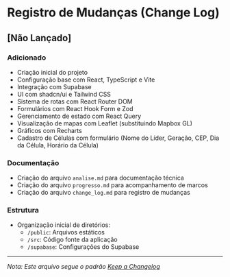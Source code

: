 # Registro de Mudanças (Change Log)

## [Não Lançado]

### Adicionado
- Criação inicial do projeto
- Configuração base com React, TypeScript e Vite
- Integração com Supabase
- UI com shadcn/ui e Tailwind CSS
- Sistema de rotas com React Router DOM
- Formulários com React Hook Form e Zod
- Gerenciamento de estado com React Query
- Visualização de mapas com Leaflet (substituindo Mapbox GL)
- Gráficos com Recharts
- Cadastro de Células com formulário (Nome do Líder, Geração, CEP, Dia da Célula, Horário da Célula)

### Documentação
- Criação do arquivo `analise.md` para documentação técnica
- Criação do arquivo `progresso.md` para acompanhamento de marcos
- Criação do arquivo `change_log.md` para registro de mudanças

### Estrutura
- Organização inicial de diretórios:
  - `/public`: Arquivos estáticos
  - `/src`: Código fonte da aplicação
  - `/supabase`: Configurações do Supabase

---
*Nota: Este arquivo segue o padrão [Keep a Changelog](https://keepachangelog.com/pt-BR/1.0.0/)* 